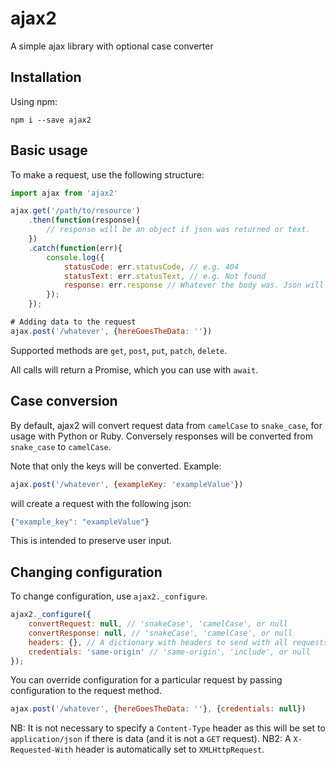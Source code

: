 # ajax2
A simple ajax library with optional case converter

## Installation
Using npm:
```
npm i --save ajax2
```

## Basic usage
To make a request, use the following structure:

```js
import ajax from 'ajax2'

ajax.get('/path/to/resource')
    .then(function(response){
        // response will be an object if json was returned or text.
    })
    .catch(function(err){
        console.log({
            statusCode: err.statusCode, // e.g. 404
            statusText: err.statusText, // e.g. Not found
            response: err.response // Whatever the body was. Json will be parsed and an object returned
        });
    });

# Adding data to the request
ajax.post('/whatever', {hereGoesTheData: ''})
```

Supported methods are `get`, `post`, `put`, `patch`, `delete`.

All calls will return a Promise, which you can use with `await`.

## Case conversion
By default, ajax2 will convert request data from `camelCase` to `snake_case`, for usage with Python or Ruby. Conversely
responses will be converted from `snake_case` to `camelCase`.

Note that only the keys will be converted. Example:

```js
ajax.post('/whatever', {exampleKey: 'exampleValue'})
```
will create a request with the following json:
```js
{"example_key": "exampleValue"}
```
This is intended to preserve user input.

## Changing configuration
To change configuration, use `ajax2._configure`.

```js
ajax2._configure({
    convertRequest: null, // 'snakeCase', 'camelCase', or null
    convertResponse: null, // 'snakeCase', 'camelCase', or null
    headers: {}, // A dictionary with headers to send with all requests
    credentials: 'same-origin' // 'same-origin', 'include', or null
});
```

You can override configuration for a particular request by passing configuration to the request method.
```js
ajax.post('/whatever', {hereGoesTheData: ''}, {credentials: null})
```

NB: It is not necessary to specify a `Content-Type` header as this will be set to `application/json` if there is data
(and it is not a `GET` request).
NB2: A `X-Requested-With` header is automatically set to `XMLHttpRequest`.
